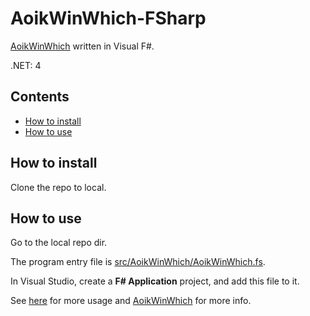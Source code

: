 # AoikWinWhich-FSharp
[AoikWinWhich](https://github.com/AoiKuiyuyou/AoikWinWhich) written in Visual F#.

.NET: 4

## Contents
- [How to install](#how-to-install)
- [How to use](#how-to-use)

## How to install
Clone the repo to local.

## How to use
Go to the local repo dir.

The program entry file is [src/AoikWinWhich/AoikWinWhich.fs](/src/AoikWinWhich/AoikWinWhich.fs).

In Visual Studio, create a **F# Application** project, and add this file to it.

See [here](https://github.com/AoiKuiyuyou/AoikWinWhich#how-to-use) for more usage and [AoikWinWhich](https://github.com/AoiKuiyuyou/AoikWinWhich) for more info.
